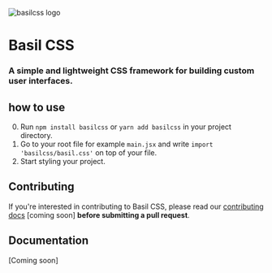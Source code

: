 ![basilcss logo](basil-transparent.png)
# Basil CSS
### A simple and lightweight CSS framework for building custom user interfaces.

## how to use

0) Run `npm install basilcss` or `yarn add basilcss` in your project directory.
1) Go to your root file for example `main.jsx` and write `import 'basilcss/basil.css'` on top of your file.
2) Start styling your project.

## Contributing

If you're interested in contributing to Basil CSS, please read our [contributing docs](https://github.com/daniel-bergmann/basilcss) [coming soon] **before submitting a pull request**.

## Documentation

[Coming soon]
